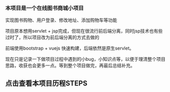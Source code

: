 ### 本项目是一个在线图书商城小项目

实现图书购物、用户登录、修改地址、添加购物车等功能

项目原本想用servlet + jsp完成，但现在很流行前后端分离，同时jsp技术也有些过时了，所以项目改为前后端分离的方式去做的

前端使用bootstrap + vuejs 快速构建，后端依然是原生servlet。

现在只是记录一下做项目过程中遇到的小bug，小知识点等，以便于理清整个项目思路，收获也会更多一点。等到整个项目做完，再最后总结补充。

## 点击查看本项目历程STEPS

